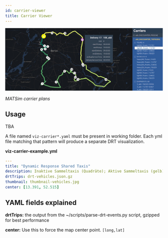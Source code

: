 ```yaml
---
id: carrier-viewer
title: Carrier Viewer
---
```


![carriers-banner](../static/img/carriers.jpg)

_MATSim carrier plans_

## Usage

TBA

A file named `viz-carrier*.yaml` must be present in working folder. Each yml file matching that pattern will produce a separate DRT visualization.

**viz-carrier-example.yml**

```yaml
---
title: "Dynamic Response Shared Taxis"
description: Inaktive Sammeltaxis (Quadräte); Aktive Sammeltaxis (gelb)
drtTrips: drt-vehicles.json.gz
thumbnail: thumbnail-vehicles.jpg
center: [13.391, 52.515]
```

## YAML fields explained

**drtTrips:** the output from the ~/scripts/parse-drt-events.py script, gzipped for best performance

**center:** Use this to force the map center point. `[long,lat]`
